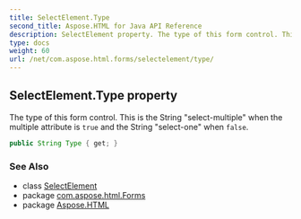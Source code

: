 ```yaml
---
title: SelectElement.Type
second_title: Aspose.HTML for Java API Reference
description: SelectElement property. The type of this form control. This is the String select-multiple when the multiple attribute is true and the String select-one when false
type: docs
weight: 60
url: /net/com.aspose.html.forms/selectelement/type/
---
```

## SelectElement.Type property

The type of this form control. This is the String "select-multiple" when the multiple attribute is `true` and the String "select-one" when `false`.

```java
public String Type { get; }
```

### See Also

* class [SelectElement](../)
* package [com.aspose.html.Forms](../../selectelement/)
* package [Aspose.HTML](../../../)
